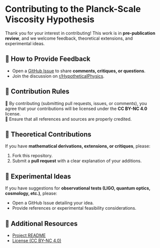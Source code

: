 # Contributing to the Planck-Scale Viscosity Hypothesis  

Thank you for your interest in contributing! This work is in **pre-publication review**, and we welcome feedback, theoretical extensions, and experimental ideas.  

## 📝 How to Provide Feedback  
- Open a [GitHub Issue](https://github.com/YOUR_GITHUB/PlanckViscosityHypothesis/issues) to share **comments, critiques, or questions**.  
- Join the discussion on [r/HypotheticalPhysics](https://www.reddit.com/r/HypotheticalPhysics/comments/1j7wq9y/here_is_a_hypothesis_spacetime_exhibits_an/).  

## 📜 Contribution Rules  
🔹 By contributing (submitting pull requests, issues, or comments), you agree that your contributions will be licensed under the **CC BY-NC 4.0** license.  
🔹 Ensure that all references and sources are properly credited.  

## 🔬 Theoretical Contributions  
If you have **mathematical derivations, extensions, or critiques**, please:  
1. Fork this repository.  
2. Submit a **pull request** with a clear explanation of your additions.  

## 🧪 Experimental Ideas  
If you have suggestions for **observational tests (LIGO, quantum optics, cosmology, etc.)**, please:  
- Open a GitHub Issue detailing your idea.  
- Provide references or experimental feasibility considerations.  

## 🔗 Additional Resources  
- [Project README](./README.md)  
- [License (CC BY-NC 4.0)](https://creativecommons.org/licenses/by-nc/4.0/)  
